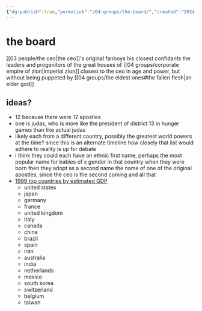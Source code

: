 ```yaml
---
{"dg-publish":true,"permalink":"/04-groups/the-board/","created":"2024-12-27T11:52:08.025-06:00","updated":"2025-02-21T13:34:34.758-06:00"}
---
```


# the board
[[03 people/the ceo\|the ceo]]'s original fanboys
his closest confidants
the leaders and progenitors of the great houses of [[04 groups/corporate empire of zion\|imperial zion]]
closest to the ceo in age and power, but without being puppeted by [[04 groups/the eldest ones#the fallen flesh\|an elder god]]

## ideas?
- 12 because there were 12 apostles
- one is judas, who is more like the president of district 13 in hunger games than like actual judas
- likely each from a different country, possibly the greatest world powers at the time? since this is an alternate timeline how closely that list would adhere to reality is up for debate
- i think they could each have an ethnic first name, perhaps the most popular name for babies of x gender in that country when they were born then they adopt as a second name the name of one of the original apostles, since the ceo is the second coming and all that
- [1989 top countries by estimated GDP](https://en.wikipedia.org/wiki/List_of_countries_by_past_and_projected_GDP_(nominal)#IMF_estimates_between_1980_and_1989)
	- united states
	- japan
	- germany
	- france
	- united kingdom
	- italy
	- canada
	- china
	- brazil
	- spain
	- iran
	- australia
	- india
	- netherlands
	- mexico
	- south korea
	- switzerland
	- belgium
	- taiwan